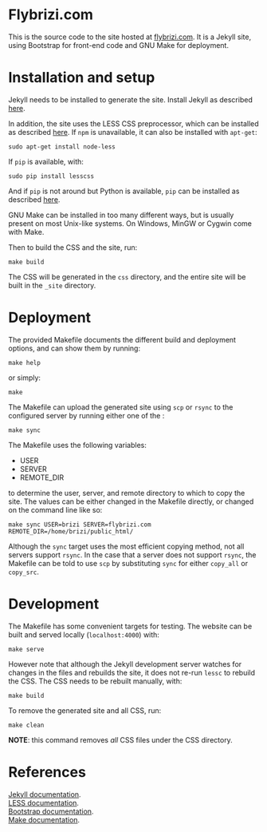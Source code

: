 # Flybrizi.com

This is the source code to the site hosted at [flybrizi.com](http://flybrizi.com). It is a Jekyll site, using Bootstrap for front-end code and GNU Make for deployment.

# Installation and setup

Jekyll needs to be installed to generate the site. Install Jekyll as described [here](http://jekyllrb.com/docs/installation/).

In addition, the site uses the LESS CSS preprocessor, which can be installed as described [here](http://lesscss.org/#using-less). If `npm` is unavailable, it can also be installed with `apt-get`:

    sudo apt-get install node-less

If `pip` is available, with:

    sudo pip install lesscss

And if `pip` is not around but Python is available, `pip` can be installed as described [here](http://pip.readthedocs.org/en/latest/installing.html).

GNU Make can be installed in too many different ways, but is usually present on most Unix-like systems. On Windows, MinGW or Cygwin come with Make.

Then to build the CSS and the site, run:

    make build

The CSS will be generated in the `css` directory, and the entire site will be built in the `_site` directory.

# Deployment

The provided Makefile documents the different build and deployment options, and can show them by running:

    make help

or simply:

    make

The Makefile can upload the generated site using `scp` or `rsync` to the configured server by running either one of the :

    make sync

The Makefile uses the following variables:

- USER
- SERVER
- REMOTE_DIR

to determine the user, server, and remote directory to which to copy the site. The values can be either changed in the Makefile directly, or changed on the command line like so:

    make sync USER=brizi SERVER=flybrizi.com REMOTE_DIR=/home/brizi/public_html/

Although the `sync` target uses the most efficient copying method, not all servers support `rsync`. In the case that a server does not support `rsync`, the Makefile can be told to use `scp` by substituting `sync` for either `copy_all` or `copy_src`.

# Development

The Makefile has some convenient targets for testing. The website can be built and served locally (`localhost:4000`) with:

    make serve

However note that although the Jekyll development server watches for changes in the files and rebuilds the site, it does not re-run `lessc` to rebuild the CSS. The CSS needs to be rebuilt manually, with:

    make build

To remove the generated site and all CSS, run:

    make clean

**NOTE**: this command removes *all* CSS files under the CSS directory.

# References

[Jekyll documentation](http://jekyllrb.com/docs/home/).<br>
[LESS documentation](http://lesscss.org/features/).<br>
[Bootstrap documentation](http://getbootstrap.com/).<br>
[Make documentation](http://www.gnu.org/software/make/manual/make.html).<br>
